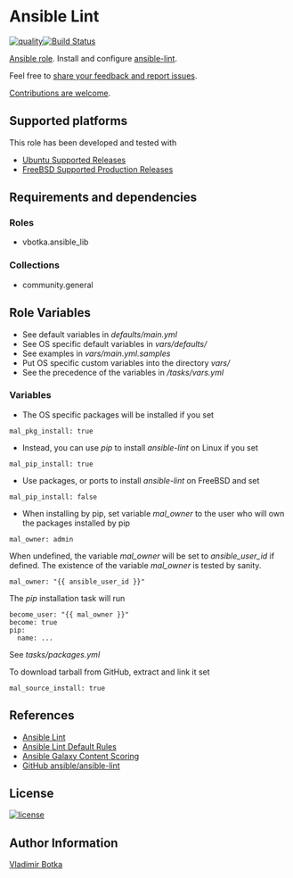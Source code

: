 # Ansible Lint

[![quality](https://img.shields.io/ansible/quality/27910)](https://galaxy.ansible.com/vbotka/ansible_lint)[![Build Status](https://app.travis-ci.com/vbotka/ansible-lint.svg?branch=master)](https://app.travis-ci.com/vbotka/ansible-lint)

[Ansible role](https://galaxy.ansible.com/vbotka/ansible_lint/). Install and configure [ansible-lint](https://github.com/ansible-community/ansible-lint).

Feel free to [share your feedback and report issues](https://github.com/vbotka/ansible-lint/issues).

[Contributions are welcome](https://github.com/firstcontributions/first-contributions).


## Supported platforms

This role has been developed and tested with
* [Ubuntu Supported Releases](http://releases.ubuntu.com/)
* [FreeBSD Supported Production Releases](https://www.freebsd.org/releases/)


## Requirements and dependencies

### Roles

- vbotka.ansible_lib

### Collections

- community.general


## Role Variables

- See default variables in *defaults/main.yml*
- See OS specific default variables in *vars/defaults/*
- See examples in *vars/main.yml.samples*
- Put OS specific custom variables into the directory *vars/*
- See the precedence of the variables in */tasks/vars.yml*


### Variables

- The OS specific packages will be installed if you set

```
mal_pkg_install: true
```

- Instead, you can use *pip* to install *ansible-lint* on Linux if you set

```
mal_pip_install: true
```

- Use packages, or ports to install *ansible-lint* on FreeBSD and set

```
mal_pip_install: false
```

- When installing by pip, set variable *mal_owner* to the user who will own the packages installed by pip

```
mal_owner: admin
```

When undefined, the variable *mal_owner* will be set to *ansible_user_id* if defined. The existence of the variable *mal_owner* is tested by sanity.

```
mal_owner: "{{ ansible_user_id }}"
```

The *pip* installation task will run

```
become_user: "{{ mal_owner }}"
become: true
pip:
  name: ...
```

See *tasks/packages.yml*

To download tarball from GitHub, extract and link it set

```
mal_source_install: true
```

## References

- [Ansible Lint](https://docs.ansible.com/ansible-lint/)
- [Ansible Lint Default Rules](https://docs.ansible.com/ansible-lint/rules/default_rules.html#default-rules)
- [Ansible Galaxy Content Scoring](https://galaxy.ansible.com/docs/contributing/content_scoring.html#syntax-score)
- [GitHub ansible/ansible-lint](https://github.com/ansible/ansible-lint)


## License

[![license](https://img.shields.io/badge/license-BSD-red.svg)](https://www.freebsd.org/doc/en/articles/bsdl-gpl/article.html)


## Author Information

[Vladimir Botka](https://botka.info)
